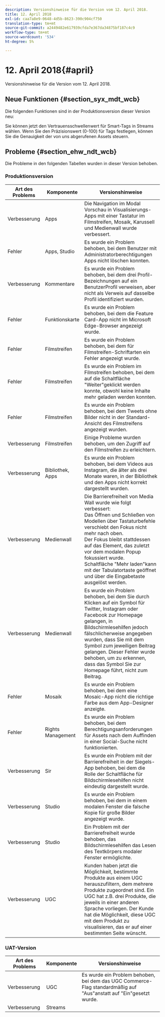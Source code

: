```yaml
---
description: Versionshinweise für die Version vom 12. April 2018.
title: 12. April 2018
exl-id: caa7a8e9-0648-4d5b-8623-390c904cf750
translation-type: tm+mt
source-git-commit: a2449482e617939cfda7e367da34875bf187c4c9
workflow-type: tm+mt
source-wordcount: '534'
ht-degree: 5%

---
```


# 12. April 2018{#april}

Versionshinweise für die Version vom 12. April 2018.

## Neue Funktionen {#section_syx_mdt_wcb}

Die folgenden Funktionen sind in der Produktionsversion dieser Version neu:

Sie können jetzt den Vertrauensschwellenwert für Smart-Tags in Streams wählen. Wenn Sie den Präzisionswert (0-100) für Tags festlegen, können Sie die Genauigkeit der von uns abgerufenen Assets steuern.

## Probleme {#section_ehw_ndt_wcb}

Die Probleme in den folgenden Tabellen wurden in dieser Version behoben.

### Produktionsversion

| Art des Problems | Komponente | Versionshinweise |
|--- |--- |--- |
| Verbesserung | Apps | Die Navigation im Modal Vorschau in Visualisierungs-Apps mit einer Tastatur im Filmstreifen, Mosaik, Karussell und Medienwall wurde verbessert. |
| Fehler | Apps, Studio | Es wurde ein Problem behoben, bei dem Benutzer mit Administratorberechtigungen Apps nicht löschen konnten. |
| Verbesserung | Kommentare | Es wurde ein Problem behoben, bei dem drei Profil-Bezeichnungen auf ein BenutzerProfil verweisen, aber nicht als Verweis auf dasselbe Profil identifiziert wurden. |
| Fehler | Funktionskarte | Es wurde ein Problem behoben, bei dem die Feature Card-App nicht im Microsoft Edge-Browser angezeigt wurde. |
| Fehler | Filmstreifen | Es wurde ein Problem behoben, bei dem für Filmstreifen-Schriftarten ein Fehler angezeigt wurde. |
| Fehler | Filmstreifen | Es wurde ein Problem im Filmstreifen behoben, bei dem auf die Schaltfläche &quot;Weiter&quot;geklickt werden konnte, obwohl keine Inhalte mehr geladen werden konnten. |
| Fehler | Filmstreifen | Es wurde ein Problem behoben, bei dem Tweets ohne Bilder nicht in der Standard-Ansicht des Filmstreifens angezeigt wurden. |
| Verbesserung | Filmstreifen | Einige Probleme wurden behoben, um den Zugriff auf den Filmstreifen zu erleichtern. |
| Verbesserung | Bibliothek, Apps | Es wurde ein Problem behoben, bei dem Videos aus Instagram, die älter als drei Monate waren, in der Bibliothek und den Apps nicht korrekt dargestellt wurden. |
| Verbesserung | Medienwall | Die Barrierefreiheit von Media Wall wurde wie folgt verbessert: <br>Das Öffnen und Schließen von Modellen über Tastaturbefehle verschiebt den Fokus nicht mehr nach oben. <br> Der Fokus bleibt stattdessen auf das Element, das zuletzt vor dem modalen Popup fokussiert wurde.  <br>Schaltfläche &quot;Mehr laden&quot;kann mit der Tabulatortaste geöffnet und über die Eingabetaste ausgelöst werden. |
| Verbesserung | Medienwall | Es wurde ein Problem behoben, bei dem Sie durch Klicken auf ein Symbol für Twitter, Instagram oder Facebook zur Homepage gelangen, in Bildschirmlesehilfen jedoch fälschlicherweise angegeben wurden, dass Sie mit dem Symbol zum jeweiligen Beitrag gelangen. Dieser Fehler wurde behoben, um zu erkennen, dass das Symbol Sie zur Homepage führt, nicht zum Beitrag. |
| Fehler | Mosaik | Es wurde ein Problem behoben, bei dem eine Mosaic-App nicht die richtige Farbe aus dem App-Designer anzeigte. |
| Fehler | Rights Management | Es wurde ein Problem behoben, bei dem Berechtigungsanforderungen für Assets nach dem Auffinden in einer Social-Suche nicht funktionierten. |
| Verbesserung | Sir | Es wurde ein Problem mit der Barrierefreiheit in der Siegels-App behoben, bei dem die Rolle der Schaltfläche für Bildschirmlesehilfen nicht eindeutig dargestellt wurde. |
| Verbesserung | Studio | Es wurde ein Problem behoben, bei dem in einem modalen Fenster die falsche Kopie für große Bilder angezeigt wurde. |
| Verbesserung | Studio | Ein Problem mit der Barrierefreiheit wurde behoben, das Bildschirmlesehilfen das Lesen des Textkörpers modaler Fenster ermöglichte. |
| Verbesserung | UGC | Kunden haben jetzt die Möglichkeit, bestimmte Produkte aus einem UGC herauszufiltern, dem mehrere Produkte zugeordnet sind. Ein UGC hat z.B. drei Produkte, die jeweils in einer anderen Sprache vorliegen. Der Kunde hat die Möglichkeit, diese UGC mit dem Produkt zu visualisieren, das er auf einer bestimmten Seite wünscht. |




### UAT-Version

| **Art des Problems** | **Komponente** | **Versionshinweise** |
|---|---|---|
| Verbesserung | UGC | Es wurde ein Problem behoben, bei dem das UGC Commerce-Flag standardmäßig auf &quot;Aus&quot;anstatt auf &quot;Ein&quot;gesetzt wurde. |
| Verbesserung | Streams |  |
